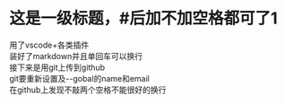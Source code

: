 # 这是一级标题，#后加不加空格都可了1

用了vscode+各类插件  
装好了markdown并且单回车可以换行  
接下来是用git上传到github  
git要重新设置及--gobal的name和email  
在github上发现不敲两个空格不能很好的换行  
